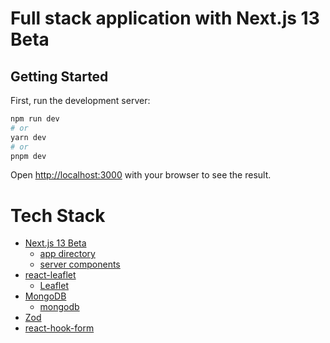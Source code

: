 # Full stack application with Next.js 13 Beta

## Getting Started

First, run the development server:

```bash
npm run dev
# or
yarn dev
# or
pnpm dev
```

Open [http://localhost:3000](http://localhost:3000) with your browser to see the result.


# Tech Stack

* [Next.js 13 Beta](https://beta.nextjs.org/docs)
  * [app directory](https://beta.nextjs.org/docs/routing/fundamentals)
  * [server components](https://beta.nextjs.org/docs/rendering/server-and-client-components)
* [react-leaflet](https://react-leaflet.js.org/)
    * [Leaflet](https://leafletjs.com/)
* [MongoDB](https://www.mongodb.com/)
    * [mongodb](https://www.npmjs.com/package/mongodb)
* [Zod](https://zod.dev/)
* [react-hook-form](https://react-hook-form.com/)
